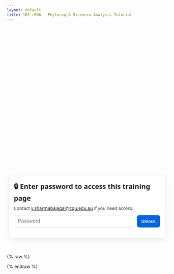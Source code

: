 ```yaml
---
layout: default
title: 16S rRNA - Phyloseq & Microeco Analysis Tutorial
---
```


<style>
  .codewrap { position: relative; margin: 1rem 0; }
  .codewrap pre {
    background: #f6f8fa; padding: 1em; border-radius: 8px; overflow: auto;
    white-space: pre; /* preserve newlines exactly */
  }
  .copybtn {
    position: absolute; top: 10px; right: 10px;
    background: #0366d6; color: #fff; border: 0; padding: 6px 10px;
    border-radius: 6px; font-size: 0.85em; cursor: pointer;
  }
  h1,h2, h3 { margin-top: 1.2em; }
  .muted { color:#666; }
  .note { background:#fff7cc; border:1px solid #ffe58a; padding:.6em .8em; border-radius:6px; }

  /* Password card */
  .pw-wrap {
    max-width: 460px; margin: 12vh auto 3rem; padding: 1.25rem 1rem;
    border: 1px solid #e5e7eb; border-radius: 10px; background: #fff;
    box-shadow: 0 8px 20px rgba(0,0,0,.05);
    font-family: system-ui, -apple-system, Segoe UI, Roboto, sans-serif;
  }
  .pw-wrap h2 { margin: 0 0 .5rem 0; font-size: 1.35rem; }
  .pw-wrap p { margin: .25rem 0 .75rem; color: #444; }
  .pw-row { display: flex; gap: .5rem; }
  .pw-row input[type="password"] {
    flex: 1; padding: .6rem .7rem; border: 1px solid #cbd5e1; border-radius: 8px;
    font-size: 1rem;
  }
  .pw-row button {
    padding: .6rem .9rem; background:#0366d6; color:#fff; border:0; border-radius:8px;
    font-weight: 600; cursor: pointer;
  }
  .pw-err { color:#c00; margin-top:.5rem; display:none; }
</style>

<!-- Password form (visible by default) -->
<div id="pw-card" class="pw-wrap">
  <h2>🔒 Enter password to access this training page</h2>
  <p>Contact <a href="mailto:y.sharmabajagai@cqu.edu.au">y.sharmabajagai@cqu.edu.au</a> if you need access.</p>
  <form id="pw-form" onsubmit="return false;">
    <div class="pw-row">
      <input id="pw-input" type="password" placeholder="Password" autocomplete="current-password" />
      <button id="pw-submit" type="submit">Unlock</button>
    </div>
    <div id="pw-error" class="pw-err">Incorrect password. Please try again.</div>
  </form>
</div>

<!-- Hidden content container -->
<div id="content" style="display:none;"></div>

{% raw %}
<script>
  // 1) ONE copy function for all code blocks
  function copyCode(id) {
    var el = document.getElementById(id);
    if (!el) return;
    var text = el.innerText;
    navigator.clipboard.writeText(text).then(function () {
      alert("✅ Code copied to clipboard!");
    }).catch(function () {
      alert("⚠️ Copy failed. Please copy manually.");
    });
  }

  // Build the full protected HTML (no <script> tags inside)
  function buildPageHTML() {
    return `
      <h1>16S rRNA Sequencing Data Analysis in R using Phyloseq and Microeco</h1>
      <p>
        This tutorial provides a complete R-based workflow for analyzing 16S rRNA sequencing data using
        <code>qiime2R</code>, <code>phyloseq</code>, and <code>microeco</code>.
      </p>

      <hr />
      <p>
      Before starting R, please copy the example data (demo files) from "/project/2025-sharma-cqu-bioinfo/training/phyloseq_meco/data" to your working directory
      <p>
      <h2>Load R and open RStudio</h2>
      <div class="codewrap">
        <button class="copybtn" onclick="copyCode('bash-load')">📋 Copy</button>
        <pre><code id="bash-load" class="language-bash">module load R-bundle-Bioconductor/3.20-foss-2024a-R-4.4.2
module load rstudio
rstudio</code></pre>
      </div>

      <h2>1️⃣ User-defined Settings</h2>
      <p class="muted">Edit paths/filenames and variables before running.</p>
      <div class="codewrap">
        <button class="copybtn" onclick="copyCode('r-setup')">📋 Copy</button>
        <pre><code id="r-setup">### Seed for reproducibility
MY_SEED <- 2345
### Working directory
WORKDIR <- "XXXXXXX"
### Excel file containing sample metadata
METADATA_EXCEL <- "sample_metadata.xlsx"
METADATA_SHEET <- "sample-metadata"  # The sheet name where metadata is stored
### Names of Qiime2 artifacts to import
FEATURE_TABLE_QZA <- "table.qza"
TAXONOMY_QZA      <- "taxonomy.qza"
TREE_QZA          <- "rooted_tree.qza"
### Optional .RData output file name
PSEQ_RDATA <- "XXX_pseq.RData"
### Directory for microeco results
MECO_DIR <- "./meco"
### Rarefaction depth for microeco
RAREFACTION_DEPTH <-   # you need to come back here later (hint: 2000 for this study)
### For alpha/beta diversity, bar plots, etc.
TREATMENT_VAR <- "Origin.Treatment"   # The name of the variable in your sample_data
### File name to save final workspace & session info
FINAL_WORKSPACE <- "XXXX_final_workspace.RData"
SESSION_INFO    <- "XXXX_sessionInfo.txt"</code></pre>
      </div>

      <h2>2️⃣ Install and Load Required Packages</h2>
      <div class="codewrap">
        <button class="copybtn" onclick="copyCode('r-packages-install')">📋 Copy</button>
        <pre><code id="r-packages-install"># This installs (if needed) and loads CRAN, Bioconductor, and GitHub packages.
# Run this block once or whenever packages need to be installed/updated.

# A) CRAN packages
cran_packages <- c(
  "readxl", "dplyr", "tibble", "ggplot2",
  "RColorBrewer", "paletteer", "file2meco", "microeco",
  "GUniFrac",  # for UniFrac distances
  "vegan"      # often needed for ordination or diversity calculations
)
missing_cran <- cran_packages[!(cran_packages %in% installed.packages()[,"Package"])]
if(length(missing_cran)) install.packages(missing_cran)

# B) Bioconductor packages (phyloseq, etc.)
if (!requireNamespace("BiocManager", quietly = TRUE))
  install.packages("BiocManager")
if (!"phyloseq" %in% installed.packages()[,"Package"]) {
  BiocManager::install("phyloseq")
}

# C) GitHub package for qiime2R
if (!"qiime2R" %in% installed.packages()[,"Package"]) {
  if (!requireNamespace("devtools", quietly = TRUE))
    install.packages("devtools")
  devtools::install_github("jbisanz/qiime2R")
}

# D) Optional microbiome package
# if (!"microbiome" %in% installed.packages()[,"Package"]) {
#   install.packages("microbiome")
# }

# Now load libraries
library(readxl); library(tibble); library(dplyr)
library(qiime2R); library(phyloseq); library(ggplot2)
library(file2meco); library(microeco)
library(RColorBrewer); library(paletteer); library(GUniFrac)
# library(vegan)       # If you need direct vegan functions
# library(microbiome)  # If you need taxa_filter()</code></pre>
      </div>

      <h2>3️⃣ Environment Setup</h2>
      <div class="codewrap">
        <button class="copybtn" onclick="copyCode('r-env-setup')">📋 Copy</button>
        <pre><code id="r-env-setup">set.seed(MY_SEED)        # For reproducibility
rngseed <- MY_SEED       # Keep track of the seed
setwd(WORKDIR)           # Set working directory</code></pre>
      </div>

      <h2>4️⃣ Import Metadata and Create a Phyloseq Object</h2>
      <div class="codewrap">
        <button class="copybtn" onclick="copyCode('r-phyloseq-obj')">📋 Copy</button>
        <pre><code id="r-phyloseq-obj"># 4.1 Read in sample metadata from an Excel file
samples_df <- read_excel(METADATA_EXCEL, sheet = METADATA_SHEET)

# 4.2 Convert the "sample" column to row names
samples_df <- samples_df |>
  tibble::column_to_rownames("sample")

# 4.3 Convert Qiime2 artifacts into phyloseq-compatible objects
otu_mat <- qza_to_phyloseq(features = FEATURE_TABLE_QZA)
tax_mat <- qza_to_phyloseq(taxonomy = TAXONOMY_QZA)
tree    <- qza_to_phyloseq(tree = TREE_QZA)

# 4.4 Create a sample_data object from the metadata
samples <- sample_data(samples_df, errorIfNULL = FALSE)

# 4.5 Merge all components into a single phyloseq object
pseq <- phyloseq(otu_mat, tax_mat, samples, tree)

# Print info about the new phyloseq object
pseq</code></pre>
      </div>

      <h2>5️⃣ Filter Taxa</h2>
      <div class="codewrap">
        <button class="copybtn" onclick="copyCode('r-taxa-filter')">📋 Copy</button>
        <pre><code id="r-taxa-filter"># 5) Customize filters as necessary
pseq <- subset_taxa(pseq, !is.na(Phylum)  & !Phylum  %in% c("", "Unassigned"))
pseq <- subset_taxa(pseq, !is.na(Kingdom) & !Kingdom %in% c("", "Eukaryota"))
pseq <- subset_taxa(pseq, !is.na(Kingdom) & !Kingdom %in% c("", "Unassigned"))
pseq <- subset_taxa(pseq, !is.na(Phylum)  & !Phylum  %in% c("", "Cyanobacteria"))
pseq <- subset_taxa(pseq, !is.na(Family)  & !Family  %in% c("", "Mitochondria"))
pseq <- subset_taxa(pseq, !is.na(Class)   & !Class   %in% c("", "Chloroplast"))

# Optional frequency threshold
# pseq <- taxa_filter(pseq, frequency = 0.001, below = FALSE, drop_samples = TRUE)

# Quick summaries
ntaxa(pseq); nsamples(pseq)
sample_names(pseq)[1:5]
rank_names(pseq)
sample_variables(pseq)
otu_table(pseq)[1:5, 1:5]
tax_table(pseq)[1:5, 1:4]
phy_tree(pseq)
taxa_names(pseq)[1:10]

# Example prune to top 10 abundant taxa
myTaxa <- names(sort(taxa_sums(pseq), decreasing = TRUE)[1:10])
ex1    <- prune_taxa(myTaxa, pseq)
plot(phy_tree(ex1), show.node.label = TRUE)
plot_tree(ex1, color = TREATMENT_VAR, label.tips = "Phylum",
          ladderize = "left", justify = "left", size = "Abundance")

# Save processed object
save.image(file = PSEQ_RDATA)</code></pre>
      </div>

      <h2>6️⃣ Import phyloseq to Microeco</h2>
      <div class="codewrap">
        <button class="copybtn" onclick="copyCode('r-microeco-setup')">📋 Copy</button>
        <pre><code id="r-microeco-setup">dir.create(MECO_DIR, showWarnings = FALSE)
file.copy(from = PSEQ_RDATA, to = file.path(MECO_DIR, basename(PSEQ_RDATA)), overwrite = TRUE)
setwd(MECO_DIR)
load(PSEQ_RDATA)

dataset <- phyloseq2meco(pseq)
dataset$sample_sums() |> range()
dataset$sample_sums()

# Set RAREFACTION_DEPTH at the top before running the next line
dataset$rarefy_samples(sample.size = RAREFACTION_DEPTH)
dataset$sample_sums() |> range()

dataset$save_table(dirpath = "basic_files", sep = ",")
dataset$cal_abund();    dataset$save_abund(dirpath = "taxa_abund")
dataset$cal_alphadiv(PD = TRUE); dataset$save_alphadiv(dirpath = "alpha_diversity")
dataset$cal_betadiv(unifrac = TRUE); dataset$save_betadiv(dirpath = "beta_diversity")</code></pre>
      </div>

      <h2>7️⃣ Bar plots — Phylum</h2>
      <div class="codewrap">
        <button class="copybtn" onclick="copyCode('barplot-phylum')">📋 Copy</button>
        <pre><code id="barplot-phylum"># Top 10 phyla (per-sample, faceted by Treatment)
t1_Phylum <- trans_abund$new(dataset = dataset, taxrank = "Phylum", ntaxa = 10)
bar_plot_Phylum_Treatment <- t1_Phylum$plot_bar(
  color_values = paletteer::paletteer_d("ggthemes::Classic_20"),
  bar_full     = TRUE,
  others_color = "grey90",
  facet        = TREATMENT_VAR,
  strip_text   = 18,
  legend_text_italic = FALSE,
  xtext_angle  = 60,
  xtext_size   = 16,
  xtext_keep   = TRUE,
  xtitle_keep  = TRUE,
  ytitle_size  = 17
) + theme(
  legend.title = element_text(size = 18, face = "bold"), 
  legend.text  = element_text(size = 16), 
  axis.text.y  = element_text(size = 18),
  axis.title.y = element_text(size = 20, face = "bold")
)
ggsave("bar_plot_Phylum_Treatment.pdf", plot = bar_plot_Phylum_Treatment, device = "pdf")
ggsave("bar_plot_Phylum_Treatment.png", plot = bar_plot_Phylum_Treatment, device = "png")</code></pre>
      </div>

      <h2>7️⃣ Bar plots — Class (per-sample)</h2>
      <div class="codewrap">
        <button class="copybtn" onclick="copyCode('barplot-class')">📋 Copy</button>
        <pre><code id="barplot-class">t1_Class <- trans_abund$new(dataset = dataset, taxrank = "Class", ntaxa = 20)
bar_plot_Class_Treatment <- t1_Class$plot_bar(
  color_values = paletteer::paletteer_d("ggthemes::Classic_20"),
  bar_full     = TRUE,
  others_color = "grey90",
  facet        = TREATMENT_VAR,
  strip_text   = 18,
  legend_text_italic = FALSE,
  xtext_angle  = 60,
  xtext_size   = 16
) + theme(
  legend.title = element_text(size = 18, face = "bold"), 
  legend.text  = element_text(size = 16), 
  axis.text.y  = element_text(size = 18),
  axis.title.y = element_text(size = 20, face = "bold")
)
ggsave("bar_plot_Class_Treatment.pdf", plot = bar_plot_Class_Treatment, device = "pdf", width = 9, height = 6)
ggsave("bar_plot_Class_Treatment.png", plot = bar_plot_Class_Treatment, device = "png", width = 9, height = 6)</code></pre>
      </div>

      <h2>7️⃣ Bar plots — Class (group mean)</h2>
      <div class="codewrap">
        <button class="copybtn" onclick="copyCode('barplot-class-group')">📋 Copy</button>
        <pre><code id="barplot-class-group">t1_Class_group_Treatment <- trans_abund$new(
  dataset   = dataset,
  taxrank   = "Class",
  ntaxa     = 20,
  groupmean = TREATMENT_VAR
)
bar_plot_Class_group_Treatment <- t1_Class_group_Treatment$plot_bar(
  color_values = paletteer::paletteer_d("ggthemes::Classic_20"),
  bar_full     = TRUE,
  others_color = "grey90",
  strip_text   = 18,
  legend_text_italic = FALSE,
  xtext_angle  = 60,
  xtext_size   = 16
) + theme(
  legend.title = element_text(size = 18, face = "bold"), 
  legend.text  = element_text(size = 16), 
  axis.text.y  = element_text(size = 18),
  axis.text.x  = element_text(size = 20, face = "bold"),
  axis.title.y = element_text(size = 20, face = "bold")
)
ggsave("bar_plot_Class_group_Treatment.pdf", plot = bar_plot_Class_group_Treatment, device = "pdf")
ggsave("bar_plot_Class_group_Treatment.png", plot = bar_plot_Class_group_Treatment, device = "png")</code></pre>
      </div>

      <h2>7️⃣ Bar plots — Order (per-sample)</h2>
      <div class="codewrap">
        <button class="copybtn" onclick="copyCode('barplot-order')">📋 Copy</button>
        <pre><code id="barplot-order">t1_Order <- trans_abund$new(dataset = dataset, taxrank = "Order", ntaxa = 20)
bar_plot_Order_Treatment <- t1_Order$plot_bar(
  color_values = paletteer::paletteer_d("ggthemes::Classic_20"),
  bar_full     = TRUE,
  others_color = "grey90",
  facet        = TREATMENT_VAR,
  strip_text   = 18,
  legend_text_italic = FALSE,
  xtext_angle  = 60,
  xtext_size   = 16
) + theme(
  legend.title = element_text(size = 18, face = "bold"), 
  legend.text  = element_text(size = 16), 
  axis.text.y  = element_text(size = 18), 
  axis.title.y = element_text(size = 20, face = "bold")
)
ggsave("bar_plot_Order_Treatment.pdf", plot = bar_plot_Order_Treatment, device = "pdf", width = 9, height = 6)
ggsave("bar_plot_Order_Treatment.png", plot = bar_plot_Order_Treatment, device = "png", width = 9, height = 6)</code></pre>
      </div>

      <h2>7️⃣ Bar plots — Order (group mean)</h2>
      <div class="codewrap">
        <button class="copybtn" onclick="copyCode('barplot-order-group')">📋 Copy</button>
        <pre><code id="barplot-order-group">t1_Order_group_Treatment <- trans_abund$new(
  dataset   = dataset,
  taxrank   = "Order",
  ntaxa     = 20,
  groupmean = TREATMENT_VAR
)
bar_plot_Order_group_Treatment <- t1_Order_group_Treatment$plot_bar(
  color_values = paletteer::paletteer_d("ggthemes::Classic_20"),
  bar_full     = TRUE,
  others_color = "grey90",
  strip_text   = 18,
  legend_text_italic = FALSE,
  xtext_angle  = 60,
  xtext_size   = 16
) + theme(
  legend.title = element_text(size = 18, face = "bold"), 
  legend.text  = element_text(size = 16), 
  axis.text.y  = element_text(size = 18),
  axis.text.x  = element_text(size = 20, face = "bold"),
  axis.title.y = element_text(size = 20, face = "bold")
)
ggsave("bar_plot_Order_group_Treatment.pdf", plot = bar_plot_Order_group_Treatment, device = "pdf")
ggsave("bar_plot_Order_group_Treatment.png", plot = bar_plot_Order_group_Treatment, device = "png")</code></pre>
      </div>

      <h2>7️⃣ Bar plots — Family (per-sample)</h2>
      <div class="codewrap">
        <button class="copybtn" onclick="copyCode('barplot-family')">📋 Copy</button>
        <pre><code id="barplot-family">t1_Family <- trans_abund$new(dataset = dataset, taxrank = "Family", ntaxa = 20)
bar_plot_Family_Treatment <- t1_Family$plot_bar(
  color_values = paletteer::paletteer_d("ggthemes::Classic_20"),
  bar_full     = TRUE,
  others_color = "grey90",
  facet        = TREATMENT_VAR,
  strip_text   = 18,
  legend_text_italic = FALSE,
  xtext_angle  = 60,
  xtext_size   = 16
) + theme(
  legend.title = element_text(size = 18, face = "bold"), 
  legend.text  = element_text(size = 16), 
  axis.text.y  = element_text(size = 18), 
  axis.title.y = element_text(size = 20, face = "bold")
)
ggsave("bar_plot_Family_Treatment.pdf", plot = bar_plot_Family_Treatment, device = "pdf", width = 9, height = 6)
ggsave("bar_plot_Family_Treatment.png", plot = bar_plot_Family_Treatment, device = "png", width = 9, height = 6)</code></pre>
      </div>

      <h2>7️⃣ Bar plots — Family (group mean)</h2>
      <div class="codewrap">
        <button class="copybtn" onclick="copyCode('barplot-family-group')">📋 Copy</button>
        <pre><code id="barplot-family-group">t1_Family_group_Treatment <- trans_abund$new(
  dataset   = dataset,
  taxrank   = "Family",
  ntaxa     = 20,
  groupmean = TREATMENT_VAR
)
bar_plot_Family_group_Treatment <- t1_Family_group_Treatment$plot_bar(
  color_values = paletteer::paletteer_d("ggthemes::Classic_20"),
  bar_full     = TRUE,
  others_color = "grey90",
  strip_text   = 18,
  legend_text_italic = FALSE,
  xtext_angle  = 60,
  xtext_size   = 16
) + theme(
  legend.title = element_text(size = 18, face = "bold"), 
  legend.text  = element_text(size = 16), 
  axis.text.y  = element_text(size = 18),
  axis.text.x  = element_text(size = 20, face = "bold"),
  axis.title.y = element_text(size = 20, face = "bold")
)
ggsave("bar_plot_Family_group_Treatment.pdf", plot = bar_plot_Family_group_Treatment, device = "pdf")
ggsave("bar_plot_Family_group_Treatment.png", plot = bar_plot_Family_group_Treatment, device = "png")</code></pre>
      </div>

      <h2>7️⃣ Bar plots — Genus (per-sample)</h2>
      <div class="codewrap">
        <button class="copybtn" onclick="copyCode('barplot-genus')">📋 Copy</button>
        <pre><code id="barplot-genus">t1_Genus <- trans_abund$new(dataset = dataset, taxrank = "Genus", ntaxa = 20)
bar_plot_Genus_Treatment <- t1_Genus$plot_bar(
  color_values = paletteer::paletteer_d("ggthemes::Classic_20"),
  bar_full     = TRUE,
  others_color = "grey90",
  facet        = TREATMENT_VAR,
  strip_text   = 18,
  legend_text_italic = TRUE,
  xtext_angle  = 60,
  xtext_size   = 16
) + theme(
  legend.title = element_text(size = 18, face = "bold"), 
  legend.text  = element_text(size = 16), 
  axis.text.y  = element_text(size = 18), 
  axis.title.y = element_text(size = 20, face = "bold")
)
ggsave("bar_plot_Genus_Treatment.pdf", plot = bar_plot_Genus_Treatment, device = "pdf", width = 9, height = 6)
ggsave("bar_plot_Genus_Treatment.png", plot = bar_plot_Genus_Treatment, device = "png", width = 9, height = 6)</code></pre>
      </div>

      <h2>7️⃣ Bar plots — Genus (group mean)</h2>
      <div class="codewrap">
        <button class="copybtn" onclick="copyCode('barplot-genus-group')">📋 Copy</button>
        <pre><code id="barplot-genus-group">t1_Genus_group_Treatment <- trans_abund$new(
  dataset   = dataset,
  taxrank   = "Genus",
  ntaxa     = 20,
  groupmean = TREATMENT_VAR
)
bar_plot_Genus_group_Treatment <- t1_Genus_group_Treatment$plot_bar(
  color_values = paletteer::paletteer_d("ggthemes::Classic_20"),
  bar_full     = TRUE,
  others_color = "grey90",
  strip_text   = 18,
  legend_text_italic = TRUE,
  xtext_angle  = 60,
  xtext_size   = 16
) + theme(
  legend.title = element_text(size = 18, face = "bold"), 
  legend.text  = element_text(size = 16), 
  axis.text.y  = element_text(size = 18),
  axis.text.x  = element_text(size = 20, face = "bold"),
  axis.title.y = element_text(size = 20, face = "bold")
)
ggsave("bar_plot_Genus_group_Treatment.pdf", plot = bar_plot_Genus_group_Treatment, device = "pdf")
ggsave("bar_plot_Genus_group_Treatment.png", plot = bar_plot_Genus_group_Treatment, device = "png")</code></pre>
      </div>

      <h2>8️⃣ Alpha Diversity</h2>
      <div class="codewrap">
        <button class="copybtn" onclick="copyCode('alpha-diversity')">📋 Copy</button>
        <pre><code id="alpha-diversity"># Alpha diversity
t1_alpha <- trans_alpha$new(dataset = dataset, group = TREATMENT_VAR)

# Alpha diversity summary
alpha_summary <- t1_alpha$data_stat
write.csv(alpha_summary, "alpha_summary.csv")

# Group-difference tests (Kruskal-Wallis)
t1_alpha$cal_diff(method = "KW_dunn") # "KW" =  Non-parametric alternative to one-way ANOVA, # "KW_dunn" = Pairwise comparison for ≥3 groups, "wilcox" = Non-parametric alternative to the two-sample t-test. - choose the right test!
alpha_KW_dunn <- t1_alpha$res_diff
write.csv(alpha_KW_dunn, "alpha_diff_KW_dunn.csv")

# Plot richness and diversity indices
my_color_palette <- RColorBrewer::brewer.pal(n = 9, name = "Set1")
metrics_to_plot <- c("Shannon", "Simpson", "Observed", "InvSimpson", "Chao1")
for (m in metrics_to_plot) {
  plot_obj <- t1_alpha$plot_alpha(
    measure      = m,
    color_values = my_color_palette,
    xtext_size   = 15,
    ytext_size   = 15,
    add_sig      = TRUE
  ) + theme(axis.text.x = element_text(angle = 90, vjust = 0.5, hjust = 1))
  pdf_file <- paste0(m, "_", TREATMENT_VAR, ".pdf")
  pdf(pdf_file); print(plot_obj); dev.off()
}</code></pre>
      </div>

      <h2>8️⃣ Beta Diversity — Weighted UniFrac (PCoA & NMDS)</h2>
      <div class="codewrap">
        <button class="copybtn" onclick="copyCode('beta-weighted')">📋 Copy</button>
        <pre><code id="beta-weighted">t1_wei <- trans_beta$new(dataset = dataset, group = TREATMENT_VAR, measure = "wei_unifrac")

# PCoA
t1_wei$cal_ordination(method = "PCoA")
pcoa_wei <- t1_wei$plot_ordination(
  plot_color             = TREATMENT_VAR,
  color_values           = my_color_palette,
  plot_type              = c("point", "ellipse"),
  centroid_segment_alpha = 1,
  point_alpha            = 1,
  centroid_segment_size  = 0.5,
  centroid_segment_linetype = 3
) + theme_classic() + geom_vline(xintercept = 0, linetype = 2) + geom_hline(yintercept = 0, linetype = 2)
ggsave("pcoa_wei_unifrac.pdf", plot = pcoa_wei, width = 6, height = 5)

# NMDS
t1_wei$cal_ordination(method = "NMDS")
nmds_wei <- t1_wei$plot_ordination(
  plot_color             = TREATMENT_VAR,
  color_values           = my_color_palette,
  plot_type              = c("point", "ellipse"),
  centroid_segment_alpha = 1,
  point_alpha            = 1,
  centroid_segment_size  = 0.5,
  centroid_segment_linetype = 3
) + theme_classic() + geom_vline(xintercept = 0, linetype = 2) + geom_hline(yintercept = 0, linetype = 2)
ggsave("nmds_wei_unifrac.pdf", plot = nmds_wei, width = 6, height = 5)</code></pre>
      </div>

      <h2>8️⃣ Beta Diversity — Unweighted UniFrac (PCoA & NMDS)</h2>
      <div class="codewrap">
        <button class="copybtn" onclick="copyCode('beta-unweighted')">📋 Copy</button>
        <pre><code id="beta-unweighted">t1_unwei <- trans_beta$new(dataset = dataset, group = TREATMENT_VAR, measure = "unwei_unifrac")

# PCoA
t1_unwei$cal_ordination(method = "PCoA")
pcoa_unwei <- t1_unwei$plot_ordination(
  plot_color             = TREATMENT_VAR,
  color_values           = my_color_palette,
  plot_type              = c("point", "ellipse"),
  centroid_segment_alpha = 1,
  point_alpha            = 1
) + theme_classic() + geom_vline(xintercept = 0, linetype = 2) + geom_hline(yintercept = 0, linetype = 2)
ggsave("pcoa_unwei_unifrac.pdf", plot = pcoa_unwei, width = 6, height = 5)

# NMDS
t1_unwei$cal_ordination(method = "NMDS")
nmds_unwei <- t1_unwei$plot_ordination(
  plot_color             = TREATMENT_VAR,
  color_values           = my_color_palette,
  plot_type              = c("point", "ellipse"),
  centroid_segment_alpha = 1,
  point_alpha            = 1
) + theme_classic() + geom_vline(xintercept = 0, linetype = 2) + geom_hline(yintercept = 0, linetype = 2)
ggsave("nmds_unwei_unifrac.pdf", plot = nmds_unwei, width = 6, height = 5)</code></pre>
      </div>

      <h2>9️⃣ Group distance &amp; PERMANOVA</h2>
      <div class="codewrap">
        <button class="copybtn" onclick="copyCode('group-dist-perm')">📋 Copy</button>
        <pre><code id="group-dist-perm"># Weighted UniFrac
t1_wei$cal_group_distance(within_group = TRUE)
t1_wei$cal_group_distance_diff(method = "KW")
write.csv(t1_wei$res_group_distance_diff, "wei_unifrac_distance_diff.csv")
dist_plot_wei <- t1_wei$plot_group_distance(
  boxplot_add = "mean",
  color_values = my_color_palette
) + theme(axis.text.x = element_text(angle = 90, vjust = 0.5, hjust = 1))
ggsave("wei_unifrac_distance_boxplot.pdf", plot = dist_plot_wei)
t1_wei$cal_manova(manova_all = FALSE)
write.csv(t1_wei$res_manova, "permanova_wei_unifrac.csv")

# Unweighted UniFrac
t1_unwei$cal_group_distance(within_group = TRUE)
t1_unwei$cal_group_distance_diff(method = "KW_dunn") #choose righst statistical test
write.csv(t1_unwei$res_group_distance_diff, "unwei_unifrac_distance_diff.csv")
dist_plot_unwei <- t1_unwei$plot_group_distance(
  boxplot_add = "mean",
  color_values = my_color_palette
) + theme(axis.text.x = element_text(angle = 90, vjust = 0.5, hjust = 1))
ggsave("unwei_unifrac_distance_boxplot.pdf", plot = dist_plot_unwei)
t1_unwei$cal_manova(manova_all = FALSE)
write.csv(t1_unwei$res_manova, "permanova_unwei_unifrac.csv")</code></pre>
      </div>

      <h2>🔟 Differential Abundance — LEfSe (all levels)</h2>
      <div class="codewrap">
        <button class="copybtn" onclick="copyCode('lefse-all')">📋 Copy</button>
        <pre><code id="lefse-all">tryCatch({
  t1_lefse_all <- trans_diff$new(
    dataset = dataset,
    method  = "lefse",
    group   = TREATMENT_VAR,
    taxa_level = "all",
    filter_thres = 0,
    alpha = 0.05,
    p_adjust_method = "none",
    lefse_subgroup = NULL
  )
  lefse_all <- t1_lefse_all$plot_diff_bar(keep_prefix = FALSE)
  pdf("lefse_all.pdf"); print(lefse_all); dev.off()
}, error = function(e) {
  message("Error in LEfSe (all levels): ", e$message)
})</code></pre>
      </div>

      <h2>🔟 Differential Abundance — LEfSe (by rank)</h2>
      <div class="codewrap">
        <button class="copybtn" onclick="copyCode('lefse-ranks')">📋 Copy</button>
        <pre><code id="lefse-ranks">for (rk in c("Phylum","Class","Order","Family","Genus")) {
  tryCatch({
    t1_lefse <- trans_diff$new(
      dataset = dataset,
      method  = "lefse",
      group   = TREATMENT_VAR,
      taxa_level = rk,
      filter_thres = 0,
      alpha = 0.05,
      p_adjust_method = "none"
    )
    p <- t1_lefse$plot_diff_bar(keep_prefix = FALSE)
    pdf(paste0("lefse_", rk, ".pdf")); print(p); dev.off()
  }, error = function(e) message("Error in LEfSe (", rk, "): ", e$message))
}</code></pre>
      </div>

      <h2>🔟 Differential Abundance — Metastat (all ranks)</h2>
      <div class="codewrap">
        <button class="copybtn" onclick="copyCode('metastat-all')">📋 Copy</button>
        <pre><code id="metastat-all">for (rk in c("Phylum","Class","Order","Family","Genus")) {
  t1_ms <- trans_diff$new(
    dataset    = dataset,
    method     = "metastat",
    group      = TREATMENT_VAR,
    taxa_level = rk
  )
  write.csv(t1_ms$res_diff,  paste0("metastat_diff_result_Treatment_", rk, ".csv"), row.names = FALSE)
  write.csv(t1_ms$res_abund, paste0("metastat_group_abund_Treatment_", rk, ".csv"), row.names = FALSE)
}</code></pre>
      </div>

      <h2>✅ Final Save</h2>
      <div class="codewrap">
        <button class="copybtn" onclick="copyCode('final-save')">📋 Copy</button>
        <pre><code id="final-save">writeLines(capture.output(sessionInfo()), SESSION_INFO)
save.image(file = FINAL_WORKSPACE)
message("All analyses complete. Session info and workspace saved.")</code></pre>
      </div>
    `;
  }

  // prebuild the page HTML so it's available to unlock()
  const PAGE_HTML = buildPageHTML();
  
  // Simple gate (no popups)
  const PASSWORD = "cqubioinfo2025";

 function unlock(e) {
    if (e && e.preventDefault) e.preventDefault();
    const input = document.getElementById('pw-input');
    const err = document.getElementById('pw-error');
    const card = document.getElementById('pw-card');
    const content = document.getElementById('content');
    if (!input || !content) return;

    if (input.value === PASSWORD) {
      content.innerHTML = PAGE_HTML;              // now defined ✅
      card.style.display = 'none';
      content.style.display = 'block';
      err.style.display = 'none';
    } else {
      err.style.display = 'block';
      input.focus();
      input.select();
    }
  }

  // Hook up events
  const formEl = document.getElementById('pw-form');
  const btnEl  = document.getElementById('pw-submit');
  formEl && formEl.addEventListener('submit', unlock);
  btnEl  && btnEl.addEventListener('click', unlock);
</script>
{% endraw %}
